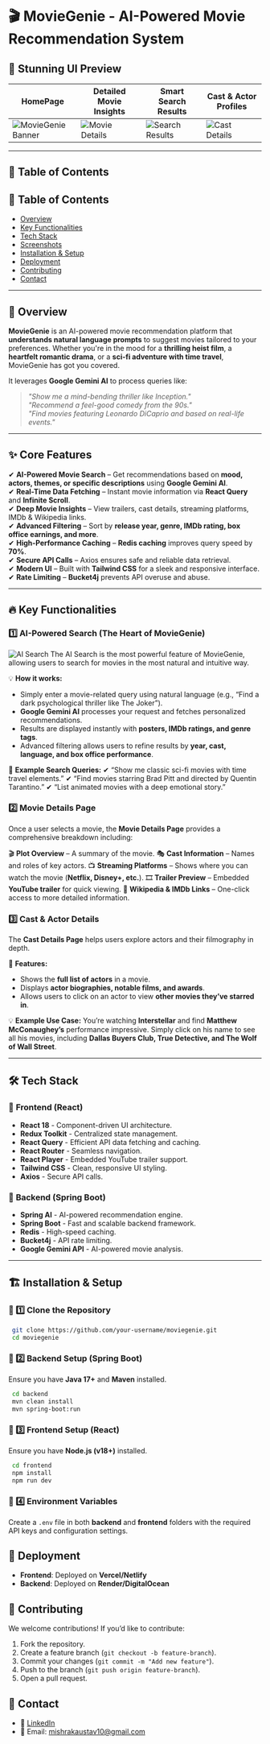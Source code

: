 # 🎬 MovieGenie - AI-Powered Movie Recommendation System  

## 📸 Stunning UI Preview  

| **HomePage** | **Detailed Movie Insights** | **Smart Search Results** | **Cast & Actor Profiles** |
|-----------------------|---------------------------|-------------------------|--------------------------|
| ![MovieGenie Banner](https://github.com/user-attachments/assets/84bf1f55-fcbb-4cde-80e6-b7d84fe6cff4)   | ![Movie Details](https://github.com/user-attachments/assets/30afb6c4-d8c7-4e60-92ec-81a3d257ba59) | ![Search Results](https://github.com/user-attachments/assets/9a45614d-1589-4b22-874a-7543aa5e3f6f) | ![Cast Details](https://github.com/user-attachments/assets/0b51b8ae-e957-4e51-b2fb-1e5fecccd09a) |

---

## 📌 Table of Contents  

## 📌 Table of Contents
- [Overview](#overview)
- [Key Functionalities](#key-functionalities)
- [Tech Stack](#tech-stack)
- [Screenshots](#screenshots)
- [Installation & Setup](#installation--setup)
- [Deployment](#deployment)
- [Contributing](#contributing)
- [Contact](#contact)
---

## 🚀 Overview  

**MovieGenie** is an AI-powered movie recommendation platform that **understands natural language prompts** to suggest movies tailored to your preferences. Whether you're in the mood for a **thrilling heist film**, a **heartfelt romantic drama**, or a **sci-fi adventure with time travel**, MovieGenie has got you covered.  

It leverages **Google Gemini AI** to process queries like:  
> _"Show me a mind-bending thriller like Inception."_  
> _"Recommend a feel-good comedy from the 90s."_  
> _"Find movies featuring Leonardo DiCaprio and based on real-life events."_  

---

## ✨ Core Features  

✔ **AI-Powered Movie Search** – Get recommendations based on **mood, actors, themes, or specific descriptions** using **Google Gemini AI**.  
✔ **Real-Time Data Fetching** – Instant movie information via **React Query** and **Infinite Scroll**.  
✔ **Deep Movie Insights** – View trailers, cast details, streaming platforms, IMDb & Wikipedia links.  
✔ **Advanced Filtering** – Sort by **release year, genre, IMDb rating, box office earnings, and more**.  
✔ **High-Performance Caching** – **Redis caching** improves query speed by **70%**.  
✔ **Secure API Calls** – Axios ensures safe and reliable data retrieval.  
✔ **Modern UI** – Built with **Tailwind CSS** for a sleek and responsive interface.  
✔ **Rate Limiting** – **Bucket4j** prevents API overuse and abuse.  

---

## 🔥 Key Functionalities

### 1️⃣ AI-Powered Search (The Heart of MovieGenie)
![AI Search](https://github.com/user-attachments/assets/c2c440d4-c5a6-4dca-a344-088128cc9086)
The AI Search is the most powerful feature of MovieGenie, allowing users to search for movies in the most natural and intuitive way.

💡 **How it works:**
- Simply enter a movie-related query using natural language (e.g., “Find a dark psychological thriller like The Joker”).
- **Google Gemini AI** processes your request and fetches personalized recommendations.
- Results are displayed instantly with **posters, IMDb ratings, and genre tags**.
- Advanced filtering allows users to refine results by **year, cast, language, and box office performance**.

🎥 **Example Search Queries:**
✔ “Show me classic sci-fi movies with time travel elements.”
✔ “Find movies starring Brad Pitt and directed by Quentin Tarantino.”
✔ “List animated movies with a deep emotional story.”

### 2️⃣ Movie Details Page
Once a user selects a movie, the **Movie Details Page** provides a comprehensive breakdown including:

🎬 **Plot Overview** – A summary of the movie.
🎭 **Cast Information** – Names and roles of key actors.
📺 **Streaming Platforms** – Shows where you can watch the movie (**Netflix, Disney+, etc.**).
🎞 **Trailer Preview** – Embedded **YouTube trailer** for quick viewing.
📖 **Wikipedia & IMDb Links** – One-click access to more detailed information.

### 3️⃣ Cast & Actor Details
The **Cast Details Page** helps users explore actors and their filmography in depth.

📌 **Features:**
- Shows the **full list of actors** in a movie.
- Displays **actor biographies, notable films, and awards**.
- Allows users to click on an actor to view **other movies they’ve starred in**.

💡 **Example Use Case:**
You’re watching **Interstellar** and find **Matthew McConaughey’s** performance impressive. Simply click on his name to see all his movies, including **Dallas Buyers Club, True Detective, and The Wolf of Wall Street**.

---
## 🛠️ Tech Stack

### 🔹 **Frontend (React)**
- **React 18** - Component-driven UI architecture.
- **Redux Toolkit** - Centralized state management.
- **React Query** - Efficient API data fetching and caching.
- **React Router** - Seamless navigation.
- **React Player** - Embedded YouTube trailer support.
- **Tailwind CSS** - Clean, responsive UI styling.
- **Axios** - Secure API calls.

### 🔹 **Backend (Spring Boot)**
- **Spring AI** - AI-powered recommendation engine.
- **Spring Boot** - Fast and scalable backend framework.
- **Redis** - High-speed caching.
- **Bucket4j** - API rate limiting.
- **Google Gemini API** - AI-powered movie analysis.

---
## 🏗️ Installation & Setup

### 🔹 1️⃣ Clone the Repository
```sh
 git clone https://github.com/your-username/moviegenie.git
 cd moviegenie
```

### 🔹 2️⃣ Backend Setup (Spring Boot)
Ensure you have **Java 17+** and **Maven** installed.
```sh
 cd backend
 mvn clean install
 mvn spring-boot:run
```

### 🔹 3️⃣ Frontend Setup (React)
Ensure you have **Node.js (v18+)** installed.
```sh
 cd frontend
 npm install
 npm run dev
```

### 🔹 4️⃣ Environment Variables
Create a `.env` file in both **backend** and **frontend** folders with the required API keys and configuration settings.

## 🚀 Deployment
- **Frontend**: Deployed on **Vercel/Netlify**
- **Backend**: Deployed on **Render/DigitalOcean**

## 🤝 Contributing
We welcome contributions! If you’d like to contribute:
1. Fork the repository.
2. Create a feature branch (`git checkout -b feature-branch`).
3. Commit your changes (`git commit -m "Add new feature"`).
4. Push to the branch (`git push origin feature-branch`).
5. Open a pull request.

## 📩 Contact
- 🔗 [LinkedIn](https://www.linkedin.com/in/kaustavmishra)
- 📧 Email: mishrakaustav10@gmail.com
